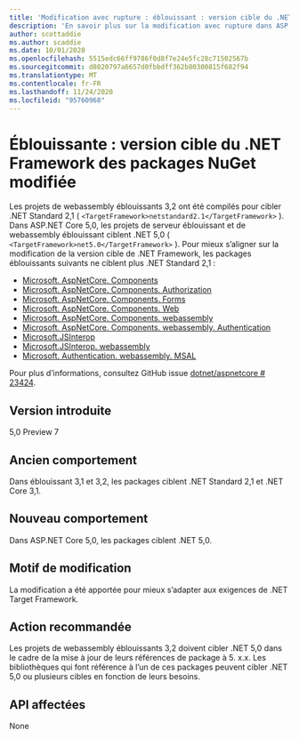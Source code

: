 ```yaml
---
title: 'Modification avec rupture : éblouissant : version cible du .NET Framework des packages NuGet modifiée'
description: 'En savoir plus sur la modification avec rupture dans ASP.NET Core 5,0 intitulée éblouissant : version cible du .NET Framework des packages NuGet modifiée'
author: scottaddie
ms.author: scaddie
ms.date: 10/01/2020
ms.openlocfilehash: 5515edc66ff9786f0d8f7e24e5fc28c71502567b
ms.sourcegitcommit: d8020797a6657d0fbbdff362b80300815f682f94
ms.translationtype: MT
ms.contentlocale: fr-FR
ms.lasthandoff: 11/24/2020
ms.locfileid: "95760968"
---
```

# <a name="blazor-target-framework-of-nuget-packages-changed"></a>Éblouissante : version cible du .NET Framework des packages NuGet modifiée

Les projets de webassembly éblouissants 3,2 ont été compilés pour cibler .NET Standard 2,1 ( `<TargetFramework>netstandard2.1</TargetFramework>` ). Dans ASP.NET Core 5,0, les projets de serveur éblouissant et de webassembly éblouissant ciblent .NET 5,0 ( `<TargetFramework>net5.0</TargetFramework>` ). Pour mieux s’aligner sur la modification de la version cible de .NET Framework, les packages éblouissants suivants ne ciblent plus .NET Standard 2,1 :

* [Microsoft. AspNetCore. Components](https://www.nuget.org/packages/Microsoft.AspNetCore.Components)
* [Microsoft. AspNetCore. Components. Authorization](https://www.nuget.org/packages/Microsoft.AspNetCore.Components.Authorization)
* [Microsoft. AspNetCore. Components. Forms](https://www.nuget.org/packages/Microsoft.AspNetCore.Components.Forms)
* [Microsoft. AspNetCore. Components. Web](https://www.nuget.org/packages/Microsoft.AspNetCore.Components.Web)
* [Microsoft. AspNetCore. Components. webassembly](https://www.nuget.org/packages/Microsoft.AspNetCore.Components.WebAssembly)
* [Microsoft. AspNetCore. Components. webassembly. Authentication](https://www.nuget.org/packages/Microsoft.AspNetCore.Components.WebAssembly.Authentication)
* [Microsoft.JSInterop](https://www.nuget.org/packages/Microsoft.JSInterop)
* [Microsoft.JSInterop. webassembly](https://www.nuget.org/packages/Microsoft.JSInterop.WebAssembly)
* [Microsoft. Authentication. webassembly. MSAL](https://www.nuget.org/packages/Microsoft.Authentication.WebAssembly.Msal)

Pour plus d’informations, consultez GitHub issue [dotnet/aspnetcore # 23424](https://github.com/dotnet/aspnetcore/issues/23424).

## <a name="version-introduced"></a>Version introduite

5,0 Preview 7

## <a name="old-behavior"></a>Ancien comportement

Dans éblouissant 3,1 et 3,2, les packages ciblent .NET Standard 2,1 et .NET Core 3,1.

## <a name="new-behavior"></a>Nouveau comportement

Dans ASP.NET Core 5,0, les packages ciblent .NET 5,0.

## <a name="reason-for-change"></a>Motif de modification

La modification a été apportée pour mieux s’adapter aux exigences de .NET Target Framework.

## <a name="recommended-action"></a>Action recommandée

Les projets de webassembly éblouissants 3,2 doivent cibler .NET 5,0 dans le cadre de la mise à jour de leurs références de package à 5. x.x. Les bibliothèques qui font référence à l’un de ces packages peuvent cibler .NET 5,0 ou plusieurs cibles en fonction de leurs besoins.

## <a name="affected-apis"></a>API affectées

None

<!--

### Category

ASP.NET Core

### Affected APIs

Not detectable via API analysis

-->
